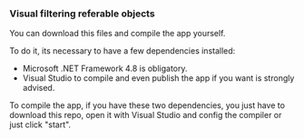 ### Visual filtering referable objects

You can download this files and compile the app yourself. 

To do it, its necessary to have a few dependencies installed:
- Microsoft .NET Framework 4.8 is obligatory.
- Visual Studio to compile and even publish the app if you want is strongly advised.

To compile the app, if you have these two dependencies, you just have to download this repo, open it with Visual Studio and config the compiler or just click "start".
